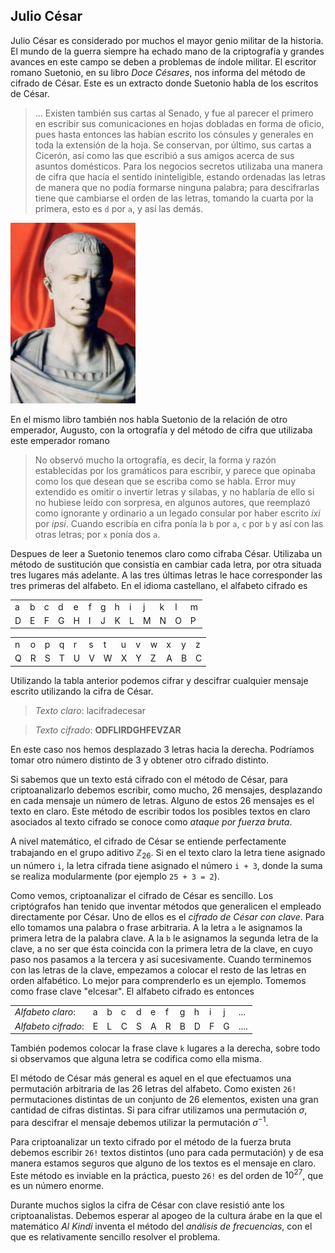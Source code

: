 ## Julio César


Julio César es considerado por muchos el mayor genio militar de la historia.  El mundo de la guerra siempre ha echado mano de la criptografía y grandes avances en este campo se deben a problemas de índole militar. El escritor romano Suetonio, en su libro *Doce Césares*, nos informa del método de cifrado de César.  Este es un extracto donde Suetonio habla de los  escritos de César.



>... Existen también sus cartas al Senado, y fue al parecer el primero en escribir sus comunicaciones en hojas dobladas en forma de oficio, pues hasta entonces las habían escrito los cónsules y generales en toda la extensión de la hoja. Se conservan, por último, sus cartas a Cicerón, así como las que escribió a sus amigos acerca de sus asuntos domésticos. Para los negocios secretos utilizaba una manera de cifra que hacía el sentido ininteligible, estando ordenadas las letras de manera que no podía formarse ninguna palabra; para descifrarlas tiene que cambiarse el orden de las letras, tomando la cuarta por la primera, esto es `d` por `a`, y así las demás. 

![](imagenes/cesar.jpg)

En el mismo libro también nos habla Suetonio de la relación de otro emperador, Augusto, con la ortografía y del método de cifra que utilizaba este emperador romano

> No observó mucho la ortografía, es decir, la forma y razón establecidas por los gramáticos para escribir, y parece que opinaba como los que desean que se escriba como se habla. Error muy extendido es omitir o invertir letras y silabas, y no hablaría de ello si no hubiese leído con sorpresa, en algunos autores, que reemplazó como ignorante y ordinario a un legado consular por haber escrito *ixi* por *ipsi*. Cuando escribía en cifra ponía la `b` por `a`, `c` por `b` y así con las otras letras; por `x` ponía dos `a`.

Despues de leer a Suetonio tenemos claro como cifraba César.  Utilizaba un método de sustitución que consistía en cambiar cada letra, por otra situada tres lugares más adelante.  A las tres últimas letras le hace corresponder las tres primeras del alfabeto. En el idioma castellano, el alfabeto cifrado es

|   |   |   |   |   |   |   |   |   |   |   |   |   | 
 | - | - | - | - | - | - | - | - | - | - | - | - | - | 
 | a | b | c | d | e | f | g | h | i | j | k | l | m |
 | D | E | F | G | H | I | J | K | L | M | N | O | P |
	
|   |   |   |   |   |   |   |   |   |   |   |   |   | 
 | - | - | - | - | - | - | - | - | - | - | - | - | - | 
 | n | o | p | q | r | s | t | u | v | w | x | y | z |
 | Q | R | S | T | U | V | W | X | Y | Z | A | B | C |


Utilizando la tabla anterior podemos cifrar y descifrar cualquier mensaje escrito utilizando la cifra de César.



> *Texto claro*: lacifradecesar

> *Texto cifrado*: **ODFLIRDGHFEVZAR**


En este caso nos hemos desplazado 3 letras hacia la derecha.  Podríamos tomar otro número distinto de 3 y obtener otro cifrado distinto.  

Si sabemos que un texto está cifrado con el método de César, para criptoanalizarlo debemos escribir, como mucho, 26 mensajes, desplazando en cada mensaje un número de letras.  Alguno de estos 26 mensajes es el texto en claro.  Este método de escribir todos los posibles textos en claro asociados al texto cifrado se conoce como *ataque por fuerza bruta*.  

A nivel matemático, el cifrado de César se entiende perfectamente trabajando en el grupo aditivo $\mathbb{Z}_{26}$. Si en el texto claro la letra tiene asignado un número `i`, la letra cifrada tiene asignado el número `i + 3`, donde la suma se realiza modularmente (por ejemplo `25 + 3 = 2`).

Como vemos, criptoanalizar el cifrado de César es sencillo.  Los criptógrafos han tenido que inventar  métodos que generalicen el empleado directamente por César.  Uno de ellos es el *cifrado de César con clave*.  Para ello tomamos una palabra o frase arbitraria.  A la letra `a` le asignamos la primera letra de la palabra clave.  A la `b` le asignamos la segunda letra de la clave, a no ser que ésta coincida con la primera letra de la clave, en cuyo paso nos pasamos a la tercera y así sucesivamente.  Cuando terminemos con las letras de la clave, empezamos a colocar el resto de las letras en orden alfabético.  Lo mejor para comprenderlo es un ejemplo.  Tomemos como frase clave "elcesar". El alfabeto cifrado es entonces

|  |  |  |  |  |  |  |  |  |  |  |  |
| - | - | - |- | - | - | -| - | - | - |- | - | 
|*Alfabeto claro*:|a|b|c|d|e|f|g|h|i|j|...|
|*Alfabeto cifrado*:|E|L|C|S|A|R|B|D|F|G|....|


También podemos colocar la frase clave `k` lugares a la derecha, sobre todo si observamos que alguna letra se codifica como ella misma.


El método de César más general es aquel en el que efectuamos una permutación arbitraria de las 26 letras del alfabeto.  Como existen `26!` permutaciones distintas de un conjunto de 26 elementos, existen una gran cantidad de cifras distintas.  Si para cifrar utilizamos una permutación $\sigma$, para descifrar el mensaje debemos utilizar la permutación $\sigma^{-1}$.

Para criptoanalizar un texto cifrado por el método de la fuerza bruta debemos escribir `26!` textos distintos (uno para cada permutación) y de esa manera estamos seguros que alguno de los textos es el mensaje en claro.  Este método es inviable en la práctica, puesto  `26!` es del orden de $10^{27}$, que es un número enorme.

Durante muchos siglos la cifra de César con clave resistió ante los criptoanalistas.  Debemos esperar al apogeo de la cultura árabe en la que el matemático *Al Kindi* inventa el método del *análisis de frecuencias*, con el que es relativamente sencillo resolver el problema.
